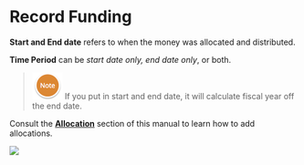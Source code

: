# Record Funding

**Start and End date** refers to when the money was allocated and distributed.

**Time Period** can be _start date only, end date only_, or both.

> ![](/assets/NoteSmall.png) If you put in start and end date, it will calculate fiscal year off the end date.

Consult the [**Allocation**](/record/edit/record-funding/allocation.md) section of this manual to learn how to add allocations.



![](https://lh6.googleusercontent.com/DTF1JeNmQla8DhhMWKOTi4BsR_tlQsNWcsWbvUI66U4O3iZsvHlpR6cxa8KBseZ_Bc5OKySETS5RWnIvuzgbfcTOzIj6cbuIWYioq9fjLjqql8Y6cAlLwvD8Dq94IuYdn46NsC-w) 

